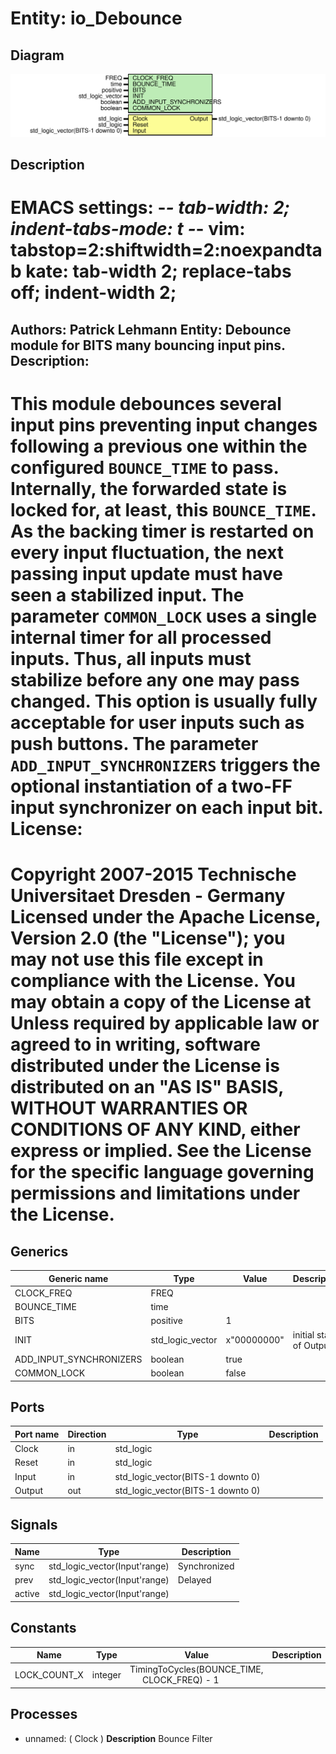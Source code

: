 # Entity: io_Debounce

## Diagram

![Diagram](io_Debounce.svg "Diagram")
## Description

EMACS settings: -*-  tab-width: 2; indent-tabs-mode: t -*-
vim: tabstop=2:shiftwidth=2:noexpandtab
kate: tab-width 2; replace-tabs off; indent-width 2;
=============================================================================
Authors:				 	Patrick Lehmann
Entity:				 	Debounce module for BITS many bouncing input pins.
Description:
-------------------------------------
This module debounces several input pins preventing input changes
following a previous one within the configured ``BOUNCE_TIME`` to pass.
Internally, the forwarded state is locked for, at least, this ``BOUNCE_TIME``.
As the backing timer is restarted on every input fluctuation, the next
passing input update must have seen a stabilized input.
The parameter ``COMMON_LOCK`` uses a single internal timer for all processed
inputs. Thus, all inputs must stabilize before any one may pass changed.
This option is usually fully acceptable for user inputs such as push buttons.
The parameter ``ADD_INPUT_SYNCHRONIZERS`` triggers the optional instantiation
of a two-FF input synchronizer on each input bit.
License:
=============================================================================
Copyright 2007-2015 Technische Universitaet Dresden - Germany
Licensed under the Apache License, Version 2.0 (the "License");
you may not use this file except in compliance with the License.
You may obtain a copy of the License at
Unless required by applicable law or agreed to in writing, software
distributed under the License is distributed on an "AS IS" BASIS,
WITHOUT WARRANTIES OR CONDITIONS OF ANY KIND, either express or implied.
See the License for the specific language governing permissions and
limitations under the License.
=============================================================================
## Generics

| Generic name            | Type             | Value       | Description             |
| ----------------------- | ---------------- | ----------- | ----------------------- |
| CLOCK_FREQ              | FREQ             |             |                         |
| BOUNCE_TIME             | time             |             |                         |
| BITS                    | positive         | 1           |                         |
| INIT                    | std_logic_vector | x"00000000" | initial state of Output |
| ADD_INPUT_SYNCHRONIZERS | boolean          | true        |                         |
| COMMON_LOCK             | boolean          | false       |                         |
## Ports

| Port name | Direction | Type                              | Description |
| --------- | --------- | --------------------------------- | ----------- |
| Clock     | in        | std_logic                         |             |
| Reset     | in        | std_logic                         |             |
| Input     | in        | std_logic_vector(BITS-1 downto 0) |             |
| Output    | out       | std_logic_vector(BITS-1 downto 0) |             |
## Signals

| Name   | Type                          | Description  |
| ------ | ----------------------------- | ------------ |
| sync   | std_logic_vector(Input'range) | Synchronized |
| prev   | std_logic_vector(Input'range) | Delayed      |
| active | std_logic_vector(Input'range) |              |
## Constants

| Name         | Type    | Value                                                                            | Description |
| ------------ | ------- | -------------------------------------------------------------------------------- | ----------- |
| LOCK_COUNT_X | integer |  TimingToCycles(BOUNCE_TIME,<br><span style="padding-left:20px"> CLOCK_FREQ) - 1 |             |
## Processes
- unnamed: ( Clock )
**Description**
Bounce Filter

